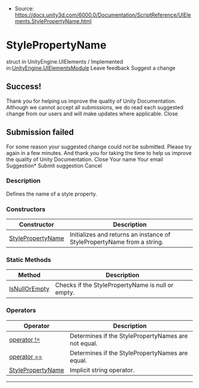 * Source: https://docs.unity3d.com/6000.0/Documentation/ScriptReference/UIElements.StylePropertyName.html

# StylePropertyName
struct in UnityEngine.UIElements
/
Implemented in:[UnityEngine.UIElementsModule](https://docs.unity3d.com/6000.0/Documentation/ScriptReference/UnityEngine.UIElementsModule.html)
Leave feedback
Suggest a change
## Success!
Thank you for helping us improve the quality of Unity Documentation. Although we cannot accept all submissions, we do read each suggested change from our users and will make updates where applicable.
Close
## Submission failed
For some reason your suggested change could not be submitted. Please <a>try again</a> in a few minutes. And thank you for taking the time to help us improve the quality of Unity Documentation.
Close
Your name Your email Suggestion* Submit suggestion
Cancel
### Description
Defines the name of a style property. 
### Constructors
Constructor | Description  
---|---  
[StylePropertyName](https://docs.unity3d.com/6000.0/Documentation/ScriptReference/UIElements.StylePropertyName-ctor.html) |  Initializes and returns an instance of StylePropertyName from a string.   
### Static Methods
Method | Description  
---|---  
[IsNullOrEmpty](https://docs.unity3d.com/6000.0/Documentation/ScriptReference/UIElements.StylePropertyName.IsNullOrEmpty.html) |  Checks if the StylePropertyName is null or empty.   
### Operators
Operator | Description  
---|---  
[operator !=](https://docs.unity3d.com/6000.0/Documentation/ScriptReference/UIElements.StylePropertyName-operator_ne.html) |  Determines if the StylePropertyNames are not equal.   
[operator ==](https://docs.unity3d.com/6000.0/Documentation/ScriptReference/UIElements.StylePropertyName-operator_eq.html) |  Determines if the StylePropertyNames are equal.   
[StylePropertyName](https://docs.unity3d.com/6000.0/Documentation/ScriptReference/UIElements.StylePropertyName-operator_string.html) |  Implicit string operator.   
* * *
